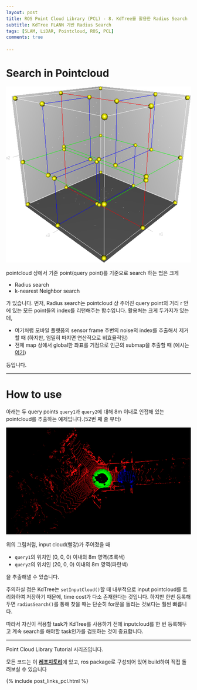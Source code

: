 ```yaml
---
layout: post
title: ROS Point Cloud Library (PCL) - 8. KdTree를 활용한 Radius Search
subtitle: KdTree FLANN 기반 Radius Search
tags: [SLAM, LiDAR, Pointcloud, ROS, PCL]
comments: true

---
```


# Search in Pointcloud

![img_kd](/img/3dtree.png)

pointcloud 상에서 기준 point(query point)를 기준으로 search 하는 법은 크게

* Radius search
* k-nearest Neighbor search

가 있습니다. 먼저, Radius search는 pointcloud 상 주어진 query point의 거리 r 안에 있는 모든 point들의 index를 리턴해주는 함수입니다. 활용처는 크게 두가지가 있는데,

* 여기처럼 모바일 플랫폼의 sensor frame 주변의 noise의 index를 추출해서 제거할 때 (하지만, 엄밀히 따지면 연산적으로 비효율적임)
* 전체 map 상에서 global한 좌표를 기점으로 인근의 submap을 추출할 때 (예시는 [여기](https://github.com/LimHyungTae/ERASOR))

등입니다.

---

# How to use

아래는 두 query points `query1`과 `query2`에 대해 8m 이내로 인접해 있는 pointcloud를 추출하는 예제입니다.(52번 째 줄 부터)

<script src="https://gist.github.com/LimHyungTae/a0f16eb19b90899e6f7012eee257130c.js"></script>

![img](/img/kdtree_radius.png)

위의 그림처럼, input cloud(빨강)가 주어졌을 때 
* `query1`의 위치인 (0, 0, 0) 이내의 8m 영역(초록색)
* `query2`의 위치인 (20, 0, 0) 이내의 8m 영역(파란색)

을 추출해낼 수 있습니다.

주의하실 점은 KdTree는 `setInputCloud()`할 때 내부적으로 input pointcloud를 트리화하여 저장하기 때문에, time cost가 다소 존재한다는 것입니다. 하지만 한번 등록해두면 `radiusSearch()`를 통해 찾을 때는 단순히 for문을 돌리는 것보다는 훨씬 빠릅니다.

따라서 자신이 적용할 task가 KdTree를 사용하기 전에 inputcloud를 한 번 등록해두고 계속 search를 해야할 task인가를 검토하는 것이 중요합니다.

---

Point Cloud Library Tutorial 시리즈입니다.

모든 코드는 이 [**레포지토리**](https://github.com/LimHyungTae/pcl_tutorial)에 있고, ros package로 구성되어 있어 build하여 직접 돌려보실 수 있습니다

{% include post_links_pcl.html %}

